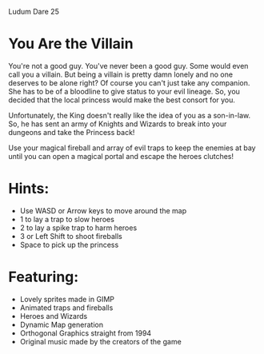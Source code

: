 Ludum Dare 25

You Are the Villain
===============

You're not a good guy. You've never been a good guy. Some would even call you a villain. But being a villain is pretty damn lonely and no one deserves to be alone right? Of course you can't just take any companion. She has to be of a bloodline to give status to your evil lineage. So, you decided that the local princess would make the best consort for you.

Unfortunately, the King doesn't really like the idea of you as a son-in-law. So, he has sent an army of Knights and Wizards to break into your dungeons and take the Princess back!

Use your magical fireball and array of evil traps to keep the enemies at bay until you can open a magical portal and escape the heroes clutches!

Hints:
======

* Use WASD or Arrow keys to move around the map
* 1 to lay a trap to slow heroes
* 2 to lay a spike trap to harm heroes
* 3 or Left Shift to shoot fireballs
* Space to pick up the princess 

Featuring:
==========

* Lovely sprites made in GIMP
* Animated traps and fireballs
* Heroes and Wizards
* Dynamic Map generation
* Orthogonal Graphics straight from 1994
* Original music made by the creators of the game
